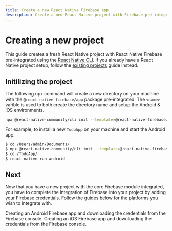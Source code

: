 ```yaml
---
title: Create a new React Native Firebase app
description: Create a new React Native project with Firebase pre-integrated
---
```


# Creating a new project

This guide creates a fresh React Native project with React Native Firebase pre-integrated using the [React Native CLI](https://github.com/react-native-community/cli). If you already have a React Native project setup, follow the [existing projects](/quick-start/existing-project) guide instead.

## Initilizing the project

The following npx command will create a new directory on your machine with the `@react-native-firebase/app` package pre-integrated. The `<name>` varible is used to both create the directory name and setup the Android & iOS environments.

```bash
npx @react-native-community/cli init --template=@react-native-firebase/template <name>
```

For example, to install a new `TodoApp` on your machine and start the Android app:

```bash
$ cd /Users/admin/Documents/
$ npx @react-native-community/cli init --template=@react-native-firebase/template TodoApp
$ cd /TodoApp/
$ react-native run-android
```

## Next

Now that you have a new project with the core Firebase module integrated, you have to complete the integration of Firebase into your project by adding your Firebase credentials. Follow the guides below for the platforms you wish to integrate with.

<Grid columns="2">
	<Block
		title="Adding Firebase credentials to your Android app"
		to="/quick-start/android-firebase-credentials"
		icon="android"
		color="#4CAF50"
	>
		Creating an Android Firebase app and downloading the credentials from the Firebase console.
  	</Block>
    <Block
		title="Adding Firebase credentials to your iOS app"
        to="/quick-start/ios-firebase-credentials"
        icon="phone_iphone"
        color="#2196F3"
    >
        Creating an iOS Firebase app and downloading the credentials from the Firebase console.
    </Block>
</Grid>
